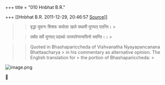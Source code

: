 +++
title = "010 Hnbhat B.R."

+++
[[Hnbhat B.R.	2011-12-29, 20:46:57 [Source](https://groups.google.com/g/samskrita/c/v49IgvDNerQ)]]



> 
> > 
> > वृद्धा युवानः शिशवः कपोताः खले यथामी युगपत् पतन्ति। >
> 
> > 
> > तथैव सर्वे युगपत् पदार्थाः परस्परेणान्वयिनो भवन्ति।। >
> 
> > 
> > 
> >   
> > 

> 
> > Quoted in Bhashapariccheda of Vishvanatha Nyayapancanana Bhattaacharya > in his commentary as alternative opinion. The English translation for > the portion of Bhashapariccheda: >
> 

  

![image.png](https://groups.google.com/group/samskrita/attach/2c45148e6fdec252/image.png?part=0.1 "image.png")

  



